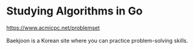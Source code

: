 # Studying Algorithms in Go

https://www.acmicpc.net/problemset
<br>
<br>
Baekjoon is a Korean site where you can practice problem-solving skills.